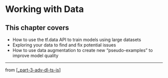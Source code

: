# Working with Data

## This chapter covers

- How to use the tf.data API to train models using large datasets
- Exploring your data to find and fix potential issues
- How to use data augmentation to create new “pseudo-examples” to improve model quality

---
from [[_part-3-adv-dl-ts-js]]

[//begin]: # "Autogenerated link references for markdown compatibility"
[_part-3-adv-dl-ts-js]: ../_part-3-adv-dl-ts-js.md "Part 3 Adv DL TS JS"
[//end]: # "Autogenerated link references"